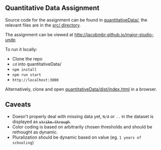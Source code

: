 ## Quantitative Data Assignment

Source code for the assignment can be found in [quantitativeData/](quantitativeData/), the relevant files are in the [src/ directory](quantitativeData/src/).

The assignment can be viewed at http://jacobmbr.github.io/major-studio-undp

To run it locally:
- Clone the repo
- `cd` into quantitativeData/
- `npm install`
- `npm run start`
- `http://localhost:3000`

Alternatively, clone and open [quantitativeData/dist/index.html](quantitativeData/dist/index.html) in a browser.

## Caveats

- Doesn't properly deal with missing data yet, `N/A` or `..` in the dataset is displayed as ~~`strike-through`~~.
- Color coding is based on arbitrarily chosen thresholds and should be rethought as dynamic.
- Pluralization should be dynamic based on value (eg. `1 years of schooling`)
